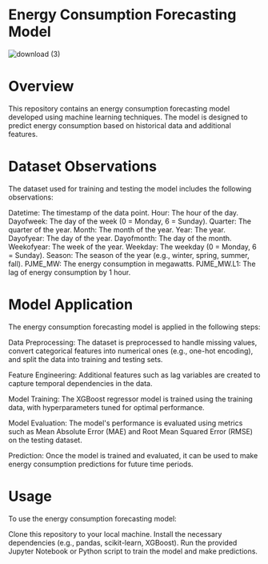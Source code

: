 #                             Energy Consumption Forecasting Model

![download (3)](https://github.com/Toja007/Energy_consumption/assets/131866743/bfa65d1d-1f99-4732-a96e-f81f9daede26)
                                    
                    
# Overview
This repository contains an energy consumption forecasting model developed using machine learning techniques. The model is designed to predict energy consumption based on historical data and additional features.

# Dataset Observations
The dataset used for training and testing the model includes the following observations:

Datetime: The timestamp of the data point.
Hour: The hour of the day.
Dayofweek: The day of the week (0 = Monday, 6 = Sunday).
Quarter: The quarter of the year.
Month: The month of the year.
Year: The year.
Dayofyear: The day of the year.
Dayofmonth: The day of the month.
Weekofyear: The week of the year.
Weekday: The weekday (0 = Monday, 6 = Sunday).
Season: The season of the year (e.g., winter, spring, summer, fall).
PJME_MW: The energy consumption in megawatts.
PJME_MW.L1: The lag of energy consumption by 1 hour.

# Model Application
The energy consumption forecasting model is applied in the following steps:

Data Preprocessing: The dataset is preprocessed to handle missing values, convert categorical features into numerical ones (e.g., one-hot encoding), and split the data into training and testing sets.

Feature Engineering: Additional features such as lag variables are created to capture temporal dependencies in the data.

Model Training: The XGBoost regressor model is trained using the training data, with hyperparameters tuned for optimal performance.

Model Evaluation: The model's performance is evaluated using metrics such as Mean Absolute Error (MAE) and Root Mean Squared Error (RMSE) on the testing dataset.

Prediction: Once the model is trained and evaluated, it can be used to make energy consumption predictions for future time periods.

# Usage
To use the energy consumption forecasting model:

Clone this repository to your local machine.
Install the necessary dependencies (e.g., pandas, scikit-learn, XGBoost).
Run the provided Jupyter Notebook or Python script to train the model and make predictions.

